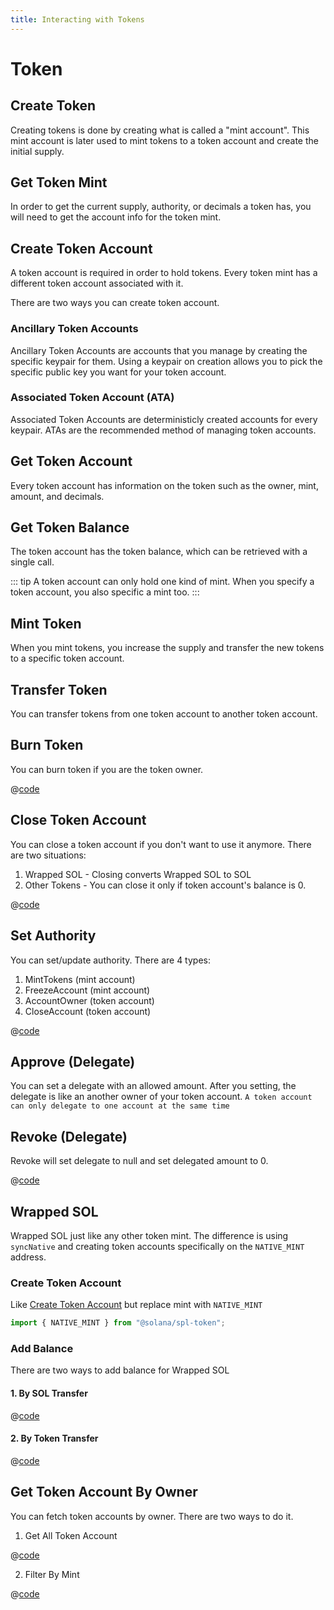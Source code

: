 ```yaml
---
title: Interacting with Tokens
---
```


# Token

## Create Token

Creating tokens is done by creating what is called a "mint account".
This mint account is later used to mint tokens to a token account and
create the initial supply.

<SolanaCodeGroup>
  <SolanaCodeGroupItem title="TS" active>

  <template v-slot:default>

@[code](@/code/token/create-mint-account/create-mint-account.en.ts)

  </template>

  <template v-slot:preview>

@[code](@/code/token/create-mint-account/create-mint-account.preview.en.ts)

  </template>

  </SolanaCodeGroupItem>
</SolanaCodeGroup>

## Get Token Mint

In order to get the current supply, authority, or decimals a token has,
you will need to get the account info for the token mint.

<SolanaCodeGroup>
  <SolanaCodeGroupItem title="TS" active>

  <template v-slot:default>

@[code](@/code/token/get-mint-account/get-mint-account.en.ts)

  </template>

  <template v-slot:preview>

@[code](@/code/token/get-mint-account/get-mint-account.preview.en.ts)

  </template>

  </SolanaCodeGroupItem>
</SolanaCodeGroup>

## Create Token Account

A token account is required in order to hold tokens. Every token mint
has a different token account associated with it.

There are two ways you can create token account.

### Ancillary Token Accounts

Ancillary Token Accounts are accounts that you manage by creating the
specific keypair for them. Using a keypair on creation allows you to
pick the specific public key you want for your token account.

<SolanaCodeGroup>
  <SolanaCodeGroupItem title="TS" active>

  <template v-slot:default>

@[code](@/code/token/create-token-account/random.en.ts)

  </template>

  <template v-slot:preview>

@[code](@/code/token/create-token-account/random.preview.en.ts)

  </template>

  </SolanaCodeGroupItem>
</SolanaCodeGroup>


### Associated Token Account (ATA)

Associated Token Accounts are deterministicly created
accounts for every keypair. ATAs are the recommended method
of managing token accounts.

<SolanaCodeGroup>
  <SolanaCodeGroupItem title="TS" active>

  <template v-slot:default>

@[code](@/code/token/create-token-account/ata.en.ts)

  </template>

  <template v-slot:preview>

@[code](@/code/token/create-token-account/ata.preview.en.ts)

  </template>

  </SolanaCodeGroupItem>
</SolanaCodeGroup>

## Get Token Account

Every token account has information on the token such as the owner,
mint, amount, and decimals.

<SolanaCodeGroup>
  <SolanaCodeGroupItem title="TS" active>

  <template v-slot:default>

@[code](@/code/token/get-token-account/get-token-account.en.ts)

  </template>

  <template v-slot:preview>

@[code](@/code/token/get-token-account/get-token-account.preview.en.ts)

  </template>

  </SolanaCodeGroupItem>
</SolanaCodeGroup>

## Get Token Balance

The token account has the token balance, which can be retrieved with a
single call.

<SolanaCodeGroup>
  <SolanaCodeGroupItem title="TS" active>

  <template v-slot:default>

@[code](@/code/token/get-token-balance/get-token-balance.en.ts)

  </template>

  <template v-slot:preview>

@[code](@/code/token/get-token-balance/get-token-balance.preview.en.ts)

  </template>

  </SolanaCodeGroupItem>
</SolanaCodeGroup>

::: tip
A token account can only hold one kind of mint. When you specify a token
account, you also specific a mint too.
:::

## Mint Token

When you mint tokens, you increase the supply and transfer the new tokens
to a specific token account.

<SolanaCodeGroup>
  <SolanaCodeGroupItem title="TS" active>

  <template v-slot:default>

@[code](@/code/token/mint-token/mint-token.en.ts)

  </template>

  <template v-slot:preview>

@[code](@/code/token/mint-token/mint-token.preview.en.ts)

  </template>

  </SolanaCodeGroupItem>
</SolanaCodeGroup>

## Transfer Token

You can transfer tokens from one token account to another token account.

<SolanaCodeGroup>
  <SolanaCodeGroupItem title="TS" active>

  <template v-slot:default>

@[code](@/code/token/transfer-token/transfer-token.en.ts)

  </template>

  <template v-slot:preview>

@[code](@/code/token/transfer-token/transfer-token.preview.en.ts)

  </template>

  </SolanaCodeGroupItem>
</SolanaCodeGroup>

## Burn Token

You can burn token if you are the token owner.

<CodeGroup>
  <CodeGroupItem title="TS" active>

@[code](@/code/token/burn-token/burn-token.en.ts)

  </CodeGroupItem>
</CodeGroup>

## Close Token Account

You can close a token account if you don't want to use it anymore.
There are two situations:

1. Wrapped SOL - Closing converts Wrapped SOL to SOL
2. Other Tokens - You can close it only if token account's balance is 0.

<CodeGroup>
  <CodeGroupItem title="TS" active>

@[code](@/code/token/close-token-account/close-token-account.en.ts)

  </CodeGroupItem>
</CodeGroup>

## Set Authority

You can set/update authority. There are 4 types:

1. MintTokens (mint account)
2. FreezeAccount (mint account)
3. AccountOwner (token account)
4. CloseAccount (token account)

<CodeGroup>
  <CodeGroupItem title="TS" active>

@[code](@/code/token/set-authority/main.en.ts)

  </CodeGroupItem>
</CodeGroup>

## Approve (Delegate)

You can set a delegate with an allowed amount. After you setting, the delegate is like an another owner of your token account. `A token account can only delegate to one account at the same time`

<SolanaCodeGroup>
  <SolanaCodeGroupItem title="TS" active>

  <template v-slot:default>

@[code](@/code/token/approve/main.en.ts)

  </template>

  <template v-slot:preview>

@[code](@/code/token/approve/main.preview.en.ts)

  </template>

  </SolanaCodeGroupItem>
</SolanaCodeGroup>

## Revoke (Delegate)

Revoke will set delegate to null and set delegated amount to 0.

<CodeGroup>
  <CodeGroupItem title="TS" active>

@[code](@/code/token/revoke/main.en.ts)

  </CodeGroupItem>
</CodeGroup>


## Wrapped SOL

Wrapped SOL just like any other token mint. The difference is using `syncNative`
and creating token accounts specifically on the `NATIVE_MINT` address.

### Create Token Account

Like [Create Token Account](#create-token-account) but replace mint with `NATIVE_MINT`

```js
import { NATIVE_MINT } from "@solana/spl-token";
```

### Add Balance

There are two ways to add balance for Wrapped SOL

#### 1. By SOL Transfer

<CodeGroup>
  <CodeGroupItem title="TS" active>

@[code](@/code/token/wrapped-sol/add-balance-by-sol.en.ts)

  </CodeGroupItem>
</CodeGroup>


#### 2. By Token Transfer

<CodeGroup>
  <CodeGroupItem title="TS" active>

@[code](@/code/token/wrapped-sol/add-balance-by-token.en.ts)

  </CodeGroupItem>
</CodeGroup>

## Get Token Account By Owner

You can fetch token accounts by owner. There are two ways to do it.

1. Get All Token Account

<CodeGroup>
  <CodeGroupItem title="TS" active>

@[code](@/code/token/get-token-account-by-owner/all.en.ts)

  </CodeGroupItem>
</CodeGroup>


2. Filter By Mint

<CodeGroup>
  <CodeGroupItem title="TS" active>

@[code](@/code/token/get-token-account-by-owner/by-mint.en.ts)

  </CodeGroupItem>
</CodeGroup>
